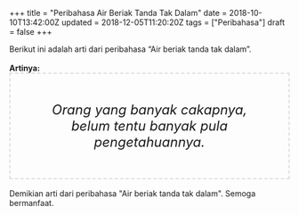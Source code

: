 +++
title = "Peribahasa Air Beriak Tanda Tak Dalam"
date = 2018-10-10T13:42:00Z
updated = 2018-12-05T11:20:20Z
tags = ["Peribahasa"]
draft = false
+++

<div dir="ltr" style="text-align: left;" trbidi="on">Berikut ini adalah arti dari peribahasa “Air beriak tanda tak dalam”.<br /><br /><div style="text-align: justify;"><b>Artinya:</b></div><div style="border: 2px dashed #ddd; font-size: 24px; height: auto; margin: 0 auto; padding: 50px; text-align: center; width: auto;"><i>Orang yang banyak cakapnya, belum tentu banyak pula pengetahuannya.</i></div><br />Demikian arti dari peribahasa "Air beriak tanda tak dalam". Semoga bermanfaat.</div>

